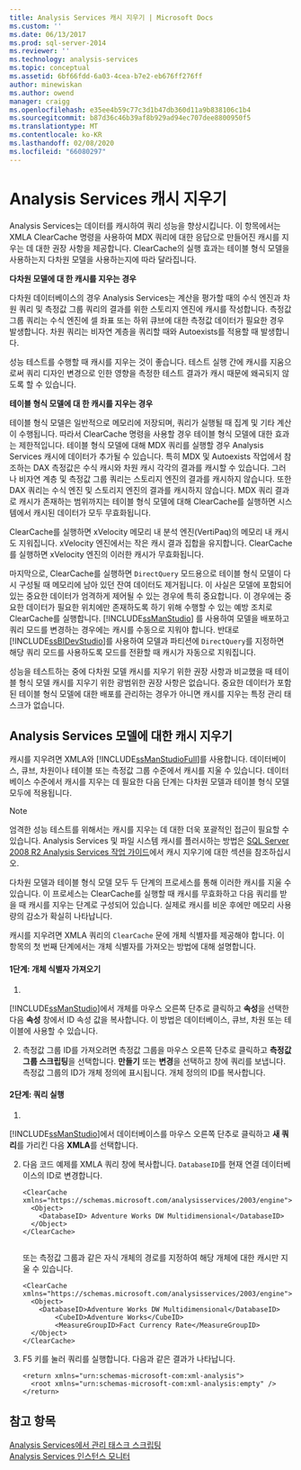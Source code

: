```yaml
---
title: Analysis Services 캐시 지우기 | Microsoft Docs
ms.custom: ''
ms.date: 06/13/2017
ms.prod: sql-server-2014
ms.reviewer: ''
ms.technology: analysis-services
ms.topic: conceptual
ms.assetid: 6bf66fdd-6a03-4cea-b7e2-eb676ff276ff
author: minewiskan
ms.author: owend
manager: craigg
ms.openlocfilehash: e35ee4b59c77c3d1b47db360d11a9b838106c1b4
ms.sourcegitcommit: b87d36c46b39af8b929ad94ec707dee8800950f5
ms.translationtype: MT
ms.contentlocale: ko-KR
ms.lasthandoff: 02/08/2020
ms.locfileid: "66080297"
---
```

# <a name="clear-the-analysis-services-caches"></a>Analysis Services 캐시 지우기
  Analysis Services는 데이터를 캐시하여 쿼리 성능을 향상시킵니다. 이 항목에서는 XMLA ClearCache 명령을 사용하여 MDX 쿼리에 대한 응답으로 만들어진 캐시를 지우는 데 대한 권장 사항을 제공합니다. ClearCache의 실행 효과는 테이블 형식 모델을 사용하는지 다차원 모델을 사용하는지에 따라 달라집니다.  
  
 **다차원 모델에 대 한 캐시를 지우는 경우**  
  
 다차원 데이터베이스의 경우 Analysis Services는 계산을 평가할 때의 수식 엔진과 차원 쿼리 및 측정값 그룹 쿼리의 결과를 위한 스토리지 엔진에 캐시를 작성합니다. 측정값 그룹 쿼리는 수식 엔진에 셀 좌표 또는 하위 큐브에 대한 측정값 데이터가 필요한 경우 발생합니다. 차원 쿼리는 비자연 계층을 쿼리할 때와 Autoexists를 적용할 때 발생합니다.  
  
 성능 테스트를 수행할 때 캐시를 지우는 것이 좋습니다. 테스트 실행 간에 캐시를 지움으로써 쿼리 디자인 변경으로 인한 영향을 측정한 테스트 결과가 캐시 때문에 왜곡되지 않도록 할 수 있습니다.  
  
 **테이블 형식 모델에 대 한 캐시를 지우는 경우**  
  
 테이블 형식 모델은 일반적으로 메모리에 저장되며, 쿼리가 실행될 때 집계 및 기타 계산이 수행됩니다. 따라서 ClearCache 명령을 사용할 경우 테이블 형식 모델에 대한 효과는 제한적입니다. 테이블 형식 모델에 대해 MDX 쿼리를 실행할 경우 Analysis Services 캐시에 데이터가 추가될 수 있습니다. 특히 MDX 및 Autoexists 작업에서 참조하는 DAX 측정값은 수식 캐시와 차원 캐시 각각의 결과를 캐시할 수 있습니다. 그러나 비자연 계층 및 측정값 그룹 쿼리는 스토리지 엔진의 결과를 캐시하지 않습니다. 또한 DAX 쿼리는 수식 엔진 및 스토리지 엔진의 결과를 캐시하지 않습니다. MDX 쿼리 결과로 캐시가 존재하는 범위까지는 테이블 형식 모델에 대해 ClearCache를 실행하면 시스템에서 캐시된 데이터가 모두 무효화됩니다.  
  
 ClearCache를 실행하면 xVelocity 메모리 내 분석 엔진(VertiPaq)의 메모리 내 캐시도 지워집니다. xVelocity 엔진에서는 작은 캐시 결과 집합을 유지합니다. ClearCache를 실행하면 xVelocity 엔진의 이러한 캐시가 무효화됩니다.  
  
 마지막으로, ClearCache를 실행하면 `DirectQuery` 모드용으로 테이블 형식 모델이 다시 구성될 때 메모리에 남아 있던 잔여 데이터도 제거됩니다. 이 사실은 모델에 포함되어 있는 중요한 데이터가 엄격하게 제어될 수 있는 경우에 특히 중요합니다. 이 경우에는 중요한 데이터가 필요한 위치에만 존재하도록 하기 위해 수행할 수 있는 예방 조치로 ClearCache를 실행합니다. 
  [!INCLUDE[ssManStudio](../../includes/ssmanstudio-md.md)] 를 사용하여 모델을 배포하고 쿼리 모드를 변경하는 경우에는 캐시를 수동으로 지워야 합니다. 반대로 [!INCLUDE[ssBIDevStudio](../../includes/ssbidevstudio-md.md)]를 사용하여 모델과 파티션에 `DirectQuery`를 지정하면 해당 쿼리 모드를 사용하도록 모드를 전환할 때 캐시가 자동으로 지워집니다.  
  
 성능을 테스트하는 중에 다차원 모델 캐시를 지우기 위한 권장 사항과 비교했을 때 테이블 형식 모델 캐시를 지우기 위한 광범위한 권장 사항은 없습니다. 중요한 데이터가 포함된 테이블 형식 모델에 대한 배포를 관리하는 경우가 아니면 캐시를 지우는 특정 관리 태스크가 없습니다.  
  
## <a name="clear-the-cache-for-analysis-services-models"></a>Analysis Services 모델에 대한 캐시 지우기  
 캐시를 지우려면 XMLA와 [!INCLUDE[ssManStudioFull](../../includes/ssmanstudiofull-md.md)]를 사용합니다. 데이터베이스, 큐브, 차원이나 테이블 또는 측정값 그룹 수준에서 캐시를 지울 수 있습니다. 데이터베이스 수준에서 캐시를 지우는 데 필요한 다음 단계는 다차원 모델과 테이블 형식 모델 모두에 적용됩니다.  
  
> [!NOTE]  
>  엄격한 성능 테스트를 위해서는 캐시를 지우는 데 대한 더욱 포괄적인 접근이 필요할 수 있습니다. Analysis Services 및 파일 시스템 캐시를 플러시하는 방법은 [SQL Server 2008 R2 Analysis Services 작업 가이드](https://go.microsoft.com/fwlink/?linkID=https://go.microsoft.com/fwlink/?LinkID=225539)에서 캐시 지우기에 대한 섹션을 참조하십시오.  
  
 다차원 모델과 테이블 형식 모델 모두 두 단계의 프로세스를 통해 이러한 캐시를 지울 수 있습니다. 이 프로세스는 ClearCache를 실행할 때 캐시를 무효화하고 다음 쿼리를 받을 때 캐시를 지우는 단계로 구성되어 있습니다. 실제로 캐시를 비운 후에만 메모리 사용량의 감소가 확실히 나타납니다.  
  
 캐시를 지우려면 XMLA 쿼리의 `ClearCache` 문에 개체 식별자를 제공해야 합니다. 이 항목의 첫 번째 단계에서는 개체 식별자를 가져오는 방법에 대해 설명합니다.  
  
#### <a name="step-1-get-the-object-identifier"></a>1단계: 개체 식별자 가져오기  
  
1.  
  [!INCLUDE[ssManStudio](../../includes/ssmanstudio-md.md)]에서 개체를 마우스 오른쪽 단추로 클릭하고 **속성**을 선택한 다음 **속성** 창에서 ID 속성 값을 복사합니다. 이 방법은 데이터베이스, 큐브, 차원 또는 테이블에 사용할 수 있습니다.  
  
2.  측정값 그룹 ID를 가져오려면 측정값 그룹을 마우스 오른쪽 단추로 클릭하고 **측정값 그룹 스크립팅**을 선택합니다. 
  **만들기** 또는 **변경**을 선택하고 창에 쿼리를 보냅니다. 측정값 그룹의 ID가 개체 정의에 표시됩니다. 개체 정의의 ID를 복사합니다.  
  
#### <a name="step-2-run-the-query"></a>2단계: 쿼리 실행  
  
1.  
  [!INCLUDE[ssManStudio](../../includes/ssmanstudio-md.md)]에서 데이터베이스를 마우스 오른쪽 단추로 클릭하고 **새 쿼리**를 가리킨 다음 **XMLA**를 선택합니다.  
  
2.  다음 코드 예제를 XMLA 쿼리 창에 복사합니다. 
  `DatabaseID`를 현재 연결 데이터베이스의 ID로 변경합니다.  
  
    ```  
    <ClearCache xmlns="https://schemas.microsoft.com/analysisservices/2003/engine">  
      <Object>  
        <DatabaseID> Adventure Works DW Multidimensional</DatabaseID>  
      </Object>  
    </ClearCache>  
  
    ```  
  
     또는 측정값 그룹과 같은 자식 개체의 경로를 지정하여 해당 개체에 대한 캐시만 지울 수 있습니다.  
  
    ```  
    <ClearCache xmlns="https://schemas.microsoft.com/analysisservices/2003/engine">  
      <Object>  
        <DatabaseID>Adventure Works DW Multidimensional</DatabaseID>  
            <CubeID>Adventure Works</CubeID>  
            <MeasureGroupID>Fact Currency Rate</MeasureGroupID>  
      </Object>  
    </ClearCache>  
    ```  
  
3.  F5 키를 눌러 쿼리를 실행합니다. 다음과 같은 결과가 나타납니다.  
  
    ```  
    <return xmlns="urn:schemas-microsoft-com:xml-analysis">  
      <root xmlns="urn:schemas-microsoft-com:xml-analysis:empty" />  
    </return>  
    ```  
  
## <a name="see-also"></a>참고 항목  
 [Analysis Services에서 관리 태스크 스크립팅](../script-administrative-tasks-in-analysis-services.md)   
 [Analysis Services 인스턴스 모니터](monitor-an-analysis-services-instance.md)  
  
  
